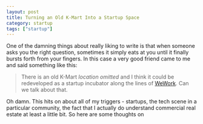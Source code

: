 ```yaml
---
layout: post
title: Turning an Old K-Mart Into a Startup Space
category: startup
tags: ["startup"]
---
```

One of the damning things about really liking to write is that when someone asks you the right question, sometimes it simply eats at you until it finally bursts forth from your fingers.  In this case a very good friend came to me and said something like this:

> There is an old K-Mart *location omitted* and I think it could be redeveloped as a startup incubator along the lines of [WeWork](https://www.wework.com/).  Can we talk about that.  

Oh damn.  This hits on about all of my triggers - startups, the tech scene in a particular community, the fact that I actually do understand commercial real estate at least a little bit.  So here are some thoughts on 
